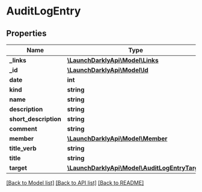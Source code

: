 # AuditLogEntry

## Properties
Name | Type | Description | Notes
------------ | ------------- | ------------- | -------------
**_links** | [**\LaunchDarklyApi\Model\Links**](Links.md) |  | [optional] 
**_id** | [**\LaunchDarklyApi\Model\Id**](Id.md) |  | [optional] 
**date** | **int** |  | [optional] 
**kind** | **string** |  | [optional] 
**name** | **string** |  | [optional] 
**description** | **string** |  | [optional] 
**short_description** | **string** |  | [optional] 
**comment** | **string** |  | [optional] 
**member** | [**\LaunchDarklyApi\Model\Member**](Member.md) |  | [optional] 
**title_verb** | **string** |  | [optional] 
**title** | **string** |  | [optional] 
**target** | [**\LaunchDarklyApi\Model\AuditLogEntryTarget**](AuditLogEntryTarget.md) |  | [optional] 

[[Back to Model list]](../README.md#documentation-for-models) [[Back to API list]](../README.md#documentation-for-api-endpoints) [[Back to README]](../README.md)


